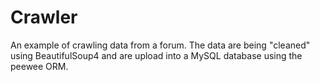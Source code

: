 # Crawler
An example of crawling data from a forum. The data are being "cleaned" using BeautifulSoup4 and are upload into a MySQL database using the peewee ORM.
